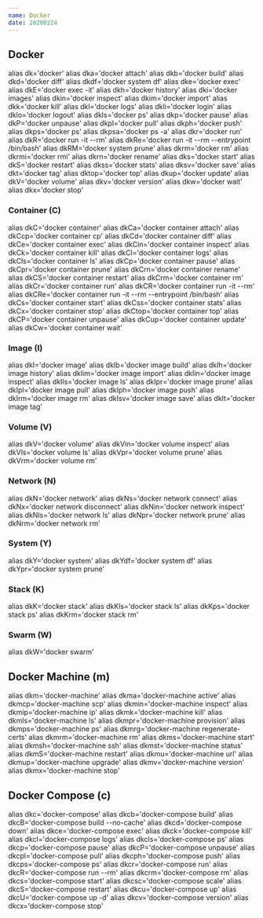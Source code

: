 ```yaml
---
name: Docker
date: 20200224
---
```


## Docker

alias dk='docker'
alias dka='docker attach'
alias dkb='docker build'
alias dkd='docker diff'
alias dkdf='docker system df'
alias dke='docker exec'
alias dkE='docker exec -it'
alias dkh='docker history'
alias dki='docker images'
alias dkin='docker inspect'
alias dkim='docker import'
alias dkk='docker kill'
alias dkl='docker logs'
alias dkli='docker login'
alias dklo='docker logout'
alias dkls='docker ps'
alias dkp='docker pause'
alias dkP='docker unpause'
alias dkpl='docker pull'
alias dkph='docker push'
alias dkps='docker ps'
alias dkpsa='docker ps -a'
alias dkr='docker run'
alias dkR='docker run -it --rm'
alias dkRe='docker run -it --rm --entrypoint /bin/bash'
alias dkRM='docker system prune'
alias dkrm='docker rm'
alias dkrmi='docker rmi'
alias dkrn='docker rename'
alias dks='docker start'
alias dkS='docker restart'
alias dkss='docker stats'
alias dksv='docker save'
alias dkt='docker tag'
alias dktop='docker top'
alias dkup='docker update'
alias dkV='docker volume'
alias dkv='docker version'
alias dkw='docker wait'
alias dkx='docker stop'

### Container (C)

alias dkC='docker container'
alias dkCa='docker container attach'
alias dkCcp='docker container cp'
alias dkCd='docker container diff'
alias dkCe='docker container exec'
alias dkCin='docker container inspect'
alias dkCk='docker container kill'
alias dkCl='docker container logs'
alias dkCls='docker container ls'
alias dkCp='docker container pause'
alias dkCpr='docker container prune'
alias dkCrn='docker container rename'
alias dkCS='docker container restart'
alias dkCrm='docker container rm'
alias dkCr='docker container run'
alias dkCR='docker container run -it --rm'
alias dkCRe='docker container run -it --rm --entrypoint /bin/bash'
alias dkCs='docker container start'
alias dkCss='docker container stats'
alias dkCx='docker container stop'
alias dkCtop='docker container top'
alias dkCP='docker container unpause'
alias dkCup='docker container update'
alias dkCw='docker container wait'

### Image (I)

alias dkI='docker image'
alias dkIb='docker image build'
alias dkIh='docker image history'
alias dkIim='docker image import'
alias dkIin='docker image inspect'
alias dkIls='docker image ls'
alias dkIpr='docker image prune'
alias dkIpl='docker image pull'
alias dkIph='docker image push'
alias dkIrm='docker image rm'
alias dkIsv='docker image save'
alias dkIt='docker image tag'

### Volume (V)

alias dkV='docker volume'
alias dkVin='docker volume inspect'
alias dkVls='docker volume ls'
alias dkVpr='docker volume prune'
alias dkVrm='docker volume rm'

### Network (N)

alias dkN='docker network'
alias dkNs='docker network connect'
alias dkNx='docker network disconnect'
alias dkNin='docker network inspect'
alias dkNls='docker network ls'
alias dkNpr='docker network prune'
alias dkNrm='docker network rm'

### System (Y)

alias dkY='docker system'
alias dkYdf='docker system df'
alias dkYpr='docker system prune'

### Stack (K)

alias dkK='docker stack'
alias dkKls='docker stack ls'
alias dkKps='docker stack ps'
alias dkKrm='docker stack rm'

### Swarm (W)

alias dkW='docker swarm'

## Docker Machine (m)

alias dkm='docker-machine'
alias dkma='docker-machine active'
alias dkmcp='docker-machine scp'
alias dkmin='docker-machine inspect'
alias dkmip='docker-machine ip'
alias dkmk='docker-machine kill'
alias dkmls='docker-machine ls'
alias dkmpr='docker-machine provision'
alias dkmps='docker-machine ps'
alias dkmrg='docker-machine regenerate-certs'
alias dkmrm='docker-machine rm'
alias dkms='docker-machine start'
alias dkmsh='docker-machine ssh'
alias dkmst='docker-machine status'
alias dkmS='docker-machine restart'
alias dkmu='docker-machine url'
alias dkmup='docker-machine upgrade'
alias dkmv='docker-machine version'
alias dkmx='docker-machine stop'

## Docker Compose (c)

alias dkc='docker-compose'
alias dkcb='docker-compose build'
alias dkcB='docker-compose build --no-cache'
alias dkcd='docker-compose down'
alias dkce='docker-compose exec'
alias dkck='docker-compose kill'
alias dkcl='docker-compose logs'
alias dkcls='docker-compose ps'
alias dkcp='docker-compose pause'
alias dkcP='docker-compose unpause'
alias dkcpl='docker-compose pull'
alias dkcph='docker-compose push'
alias dkcps='docker-compose ps'
alias dkcr='docker-compose run'
alias dkcR='docker-compose run --rm'
alias dkcrm='docker-compose rm'
alias dkcs='docker-compose start'
alias dkcsc='docker-compose scale'
alias dkcS='docker-compose restart'
alias dkcu='docker-compose up'
alias dkcU='docker-compose up -d'
alias dkcv='docker-compose version'
alias dkcx='docker-compose stop'
